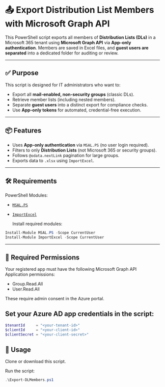 # 📤 Export Distribution List Members with Microsoft Graph API

This PowerShell script exports all members of **Distribution Lists (DLs)** in a Microsoft 365 tenant using **Microsoft Graph API** via **App-only authentication**. Members are saved in Excel files, and **guest users are separated** into a dedicated folder for auditing or review.

---

## ✅ Purpose

This script is designed for IT administrators who want to:

- Export all **mail-enabled, non-security groups** (classic DLs).
- Retrieve member lists (including nested members).
- Separate **guest users** into a distinct export for compliance checks.
- Use **App-only tokens** for automated, credential-free execution.

---

## 📦 Features

- Uses **App-only authentication** via `MSAL.PS` (no user login required).
- Filters to only **Distribution Lists** (not Microsoft 365 or security groups).
- Follows `@odata.nextLink` pagination for large groups.
- Exports data to `.xlsx` using `ImportExcel`.
---

## 🛠️ Requirements

 PowerShell Modules:
 - [`MSAL.PS`](https://www.powershellgallery.com/packages/MSAL.PS)
- [`ImportExcel`](https://www.powershellgallery.com/packages/ImportExcel)

  Install required modules:
```powershell
Install-Module MSAL.PS -Scope CurrentUser
Install-Module ImportExcel -Scope CurrentUser
```
---

## 🔐 Required Permissions
Your registered app must have the following Microsoft Graph API Application permissions:

- Group.Read.All
- User.Read.All

These require admin consent in the Azure portal.


## Set your Azure AD app credentials in the script:
```powershell
$tenantId     = "<your-tenant-id>"
$clientId     = "<your-client-id>"
$clientSecret = "<your-client-secret>"
```

## 🚀 Usage
Clone or download this script.

Run the script:
```powershell
.\Export-DLMembers.ps1
```
